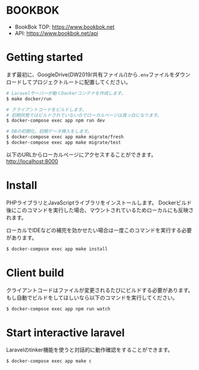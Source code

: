 # BOOKBOK

- BookBok TOP: https://www.bookbok.net
- API: https://www.bookbok.net/api


# Getting started
まず最初に、GoogleDrive(DW2019/共有ファイル/)から`.env`ファイルをダウンロードしてプロジェクトルートに配置してください。

```bash
# Laravelサーバーが動くDockerコンテナを作成します。
$ make docker/run

# クライアントコードをビルドします。
# 初期状態ではビルドされていないのでローカルページは真っ白になります。
$ docker-compose exec app npm run dev

# DBの初期化、初期データ挿入をします。
$ docker-compose exec app make migrate/fresh
$ docker-compose exec app make migrate/test
```

以下のURLからローカルページにアクセスすることができます。
<http://localhost:8000>


# Install
PHPライブラリとJavaScriptライブラリをインストールします。
Dockerビルド後にこのコマンドを実行した場合、マウントされているためローカルにも反映されます。

ローカルでIDEなどの補完を効かせたい場合は一度このコマンドを実行する必要があります。

```bash
$ docker-compose exec app make install
```

# Client build
クライアントコードはファイルが変更されるたびにビルドする必要があります。
もし自動でビルドをしてほしいなら以下のコマンドを実行してください。

```bash
$ docker-compose exec app npm run watch
```

# Start interactive laravel
Laravelのtinker機能を使うと対話的に動作確認をすることができます。

```bash
$ docker-compose exec app make c
```
